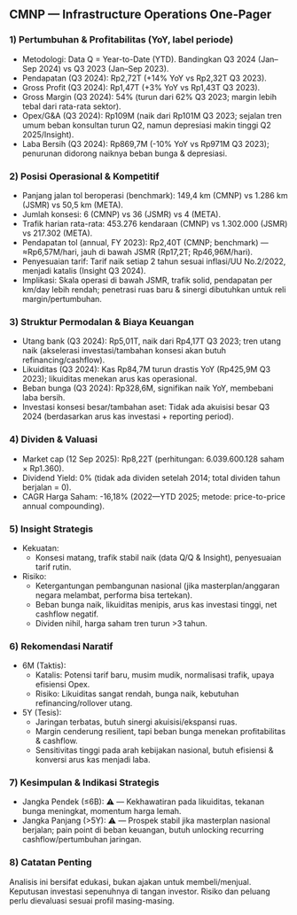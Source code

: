 ## CMNP — Infrastructure Operations One-Pager

### 1) Pertumbuhan & Profitabilitas (YoY, label periode)
- Metodologi: Data Q = Year-to-Date (YTD). Bandingkan Q3 2024 (Jan–Sep 2024) vs Q3 2023 (Jan–Sep 2023).
- Pendapatan (Q3 2024): Rp2,72T (+14% YoY vs Rp2,32T Q3 2023).
- Gross Profit (Q3 2024): Rp1,47T (+3% YoY vs Rp1,43T Q3 2023).
- Gross Margin (Q3 2024): 54% (turun dari 62% Q3 2023; margin lebih tebal dari rata-rata sektor).
- Opex/G&A (Q3 2024): Rp109M (naik dari Rp101M Q3 2023; sejalan tren umum beban konsultan turun Q2, namun depresiasi makin tinggi Q2 2025/Insight).
- Laba Bersih (Q3 2024): Rp869,7M (-10% YoY vs Rp971M Q3 2023); penurunan didorong naiknya beban bunga & depresiasi.

### 2) Posisi Operasional & Kompetitif
- Panjang jalan tol beroperasi (benchmark): 149,4 km (CMNP) vs 1.286 km (JSMR) vs 50,5 km (META).
- Jumlah konsesi: 6 (CMNP) vs 36 (JSMR) vs 4 (META).
- Trafik harian rata-rata: 453.276 kendaraan (CMNP) vs 1.302.000 (JSMR) vs 217.302 (META).
- Pendapatan tol (annual, FY 2023): Rp2,40T (CMNP; benchmark) — ≈Rp6,57M/hari, jauh di bawah JSMR (Rp17,2T; Rp46,96M/hari).
- Penyesuaian tarif: Tarif naik setiap 2 tahun sesuai inflasi/UU No.2/2022, menjadi katalis (Insight Q3 2024).
- Implikasi: Skala operasi di bawah JSMR, trafik solid, pendapatan per km/day lebih rendah; penetrasi ruas baru & sinergi dibutuhkan untuk reli margin/pertumbuhan.

### 3) Struktur Permodalan & Biaya Keuangan
- Utang bank (Q3 2024): Rp5,01T, naik dari Rp4,17T Q3 2023; tren utang naik (akselerasi investasi/tambahan konsesi akan butuh refinancing/cashflow).
- Likuiditas (Q3 2024): Kas Rp84,7M turun drastis YoY (Rp425,9M Q3 2023); likuiditas menekan arus kas operasional.
- Beban bunga (Q3 2024): Rp328,6M, signifikan naik YoY, membebani laba bersih.
- Investasi konsesi besar/tambahan aset: Tidak ada akuisisi besar Q3 2024 (berdasarkan arus kas investasi + reporting period).

### 4) Dividen & Valuasi
- Market cap (12 Sep 2025): Rp8,22T (perhitungan: 6.039.600.128 saham × Rp1.360).
- Dividend Yield: 0% (tidak ada dividen setelah 2014; total dividen tahun berjalan = 0).
- CAGR Harga Saham: -16,18% (2022—YTD 2025; metode: price-to-price annual compounding).

### 5) Insight Strategis
- Kekuatan: 
  - Konsesi matang, trafik stabil naik (data Q/Q & Insight), penyesuaian tarif rutin.
- Risiko: 
  - Ketergantungan pembangunan nasional (jika masterplan/anggaran negara melambat, performa bisa tertekan).
  - Beban bunga naik, likuiditas menipis, arus kas investasi tinggi, net cashflow negatif.
  - Dividen nihil, harga saham tren turun >3 tahun.

### 6) Rekomendasi Naratif
- 6M (Taktis): 
  - Katalis: Potensi tarif baru, musim mudik, normalisasi trafik, upaya efisiensi Opex.
  - Risiko: Likuiditas sangat rendah, bunga naik, kebutuhan refinancing/rollover utang.
- 5Y (Tesis): 
  - Jaringan terbatas, butuh sinergi akuisisi/ekspansi ruas.
  - Margin cenderung resilient, tapi beban bunga menekan profitabilitas & cashflow.
  - Sensitivitas tinggi pada arah kebijakan nasional, butuh efisiensi & konversi arus kas menjadi laba.

### 7) Kesimpulan & Indikasi Strategis
- Jangka Pendek (≤6B): ⚠️ — Kekhawatiran pada likuiditas, tekanan bunga meningkat, momentum harga lemah.
- Jangka Panjang (>5Y): ⚠️ — Prospek stabil jika masterplan nasional berjalan; pain point di beban keuangan, butuh unlocking recurring cashflow/pertumbuhan jaringan.

### 8) Catatan Penting
Analisis ini bersifat edukasi, bukan ajakan untuk membeli/menjual. Keputusan investasi sepenuhnya di tangan investor. Risiko dan peluang perlu dievaluasi sesuai profil masing-masing.